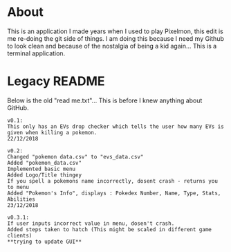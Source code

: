# About
This is an application I made years when I used to play Pixelmon, this edit is me re-doing the git side of things. I am doing this because I need my Github to look clean and because of the nostalgia of being a kid again... This is a terminal application.

# Legacy README
Below is the old "read me.txt"... This is before I knew anything about GitHub.
```legacy
v0.1:
This only has an EVs drop checker which tells the user how many EVs is given when killing a pokemon.
22/12/2018

v0.2:
Changed "pokemon data.csv" to "evs_data.csv"
Added "pokemon_data.csv"
Implemented basic menu
Added Logo/Title thingey
If you spell a pokemons name incorrectly, dosent crash - returns you to menu
Added "Pokemon's Info", displays : Pokedex Number, Name, Type, Stats, Abilities
23/12/2018

v0.3.1:
If user inputs incorrect value in menu, dosen't crash.
Added steps taken to hatch (This might be scaled in different game clients)
**trying to update GUI**
```

